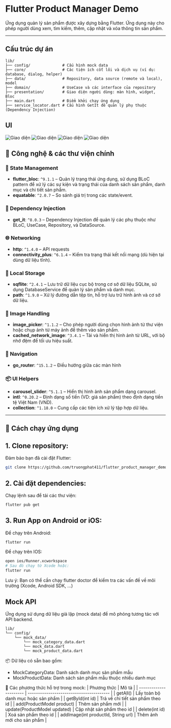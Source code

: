 # Flutter Product Manager Demo

Ứng dụng quản lý sản phẩm được xây dựng bằng Flutter. Ứng dụng này cho phép người dùng xem, tìm kiếm, thêm, cập nhật và xóa thông tin sản phẩm.

---

## Cấu trúc dự án

```
lib/
├── config/              # Cấu hình mock data
├── core/                # Các tiện ích cốt lõi và dịch vụ (ví dụ: database, dialog, helper)
├── data/                # Repository, data source (remote và local), model
├── domain/              # UseCase và các interface của repository
├── presentation/        # Giao diện người dùng: màn hình, widget, Bloc
├── main.dart            # Điểm khởi chạy ứng dụng
├── service_locator.dart # Cấu hình GetIt để quản lý phụ thuộc (Dependency Injection)
```

## UI

![Giao diện](images/Screenshot_1.png)
![Giao diện](images/Screenshot_2.png)
![Giao diện](images/Screenshot_3.png)
![Giao diện](images/Screenshot_4.png)

## 🚀 Công nghệ & các thư viện chính

### 🧰 State Management
- **flutter_bloc**: `^9.1.1` – Quản lý trạng thái ứng dụng, sử dụng BLoC pattern để xử lý các sự kiện và trạng thái của danh sách sản phẩm, danh mục và chi tiết sản phẩm.
- **equatable**: `^2.0.7` – So sánh giá trị trong các state/event.

### 🧱 Dependency Injection
- **get_it**: `^8.0.3` – Dependency Injection để quản lý các phụ thuộc như BLoC, UseCase, Repository, và DataSource.

### 🌐 Networking
- **http**: `^1.4.0` – API requests
- **connectivity_plus**: `^6.1.4` – Kiểm tra trạng thái kết nối mạng (dù hiện tại dùng dữ liệu tĩnh).

### 💾 Local Storage
- **sqflite**: `^2.4.1` – Lưu trữ dữ liệu cục bộ trong cơ sở dữ liệu SQLite, sử dụng DatabaseService để quản lý sản phẩm và danh mục.
- **path**: `^1.9.0` – Xử lý đường dẫn tệp tin, hỗ trợ lưu trữ hình ảnh và cơ sở dữ liệu.

### 📸 Image Handling
- **image_picker**: `^1.1.2` – Cho phép người dùng chọn hình ảnh từ thư viện hoặc chụp ảnh từ máy ảnh để thêm vào sản phẩm.
- **cached_network_image**: `^3.4.1` –  Tải và hiển thị hình ảnh từ URL, với bộ nhớ đệm để tối ưu hiệu suất.

### 🧭 Navigation
- **go_router**: `^15.1.2` – Điều hướng giữa các màn hình

### 📦 UI Helpers
- **carousel_slider**: `^5.1.1` – Hiển thị hình ảnh sản phẩm dạng carousel.
- **intl**: `^0.20.2` – Định dạng số tiền (VD: giá sản phẩm) theo định dạng tiền tệ Việt Nam (VND).
- **collection**: `^1.18.0` – Cung cấp các tiện ích xử lý tập hợp dữ liệu.
---

## 📱 Cách chạy ứng dụng

## 1. Clone repository:

Đảm bảo bạn đã cài đặt Flutter:
```bash
git clone https://github.com/truongphat411/flutter_product_manager_demo.git
```

## 2. Cài đặt dependencies: 
Chạy lệnh sau để tải các thư viện:
```bash
flutter pub get
```

## 3. Run App on Android or iOS:
Để chạy trên Android:
```bash
flutter run
```
Để chạy trên IOS:
```bash
open ios/Runner.xcworkspace
# Sau đó chạy từ Xcode hoặc:
flutter run
```
Lưu ý: Bạn có thể cần chạy flutter doctor để kiểm tra các vấn đề về môi trường (Xcode, Android SDK, ...)

## Mock API
Ứng dụng sử dụng dữ liệu giả lập (mock data) để mô phỏng tương tác với API backend.

```
lib/
└── config/
    └── mock_data/
        └── mock_category_data.dart
        └── mock_data.dart
        └── mock_product_data.dart
```

📦 Dữ liệu có sẵn bao gồm:
- MockCategoryData: Danh sách danh mục sản phẩm mẫu
- MockProductData: Danh sách sản phẩm mẫu thuộc nhiều danh mục

🧰 Các phương thức hỗ trợ trong mock:
| Phương thức               | Mô tả                                |
| ---------------------- | ---------------------------------------- |
| getAll()                    | Lấy toàn bộ danh mục hoặc sản phẩm     |
| getById(int id)                              | 	Trả về chi tiết sản phẩm theo id |
| add(ProductModel product)                    | Thêm sản phẩm mới        |
| update(ProductModel updated)                 | 	Cập nhật sản phẩm theo id        |
| delete(int id)        | Xoá sản phẩm theo id |
| addImage(int productId, String url)	       | Thêm ảnh mới cho sản phẩm           |
